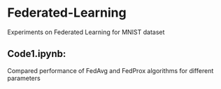 # Federated-Learning
Experiments on Federated Learning for MNIST dataset
## Code1.ipynb: 
Compared performance of FedAvg and FedProx algorithms for different parameters

